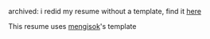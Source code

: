 archived: i redid my resume without a template, find it [here](https://git.ealker.com/ealker/resume)

This resume uses [mengisok](https://github.com/mengisok/Resume-CV)'s template
